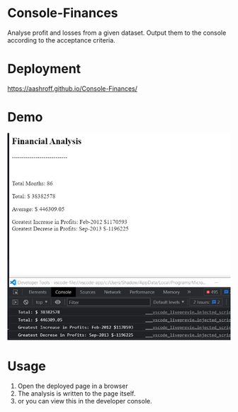 # Console-Finances
Analyse profit and losses from a given dataset. Output them to the console according to the acceptance criteria.

# Deployment
https://aashroff.github.io/Console-Finances/

# Demo

![Alt text](assets/screenshot.PNG)

# Usage

1) Open the deployed page in a browser
2) The analysis is written to the page itself. 
3) or you can view this in the developer console.

